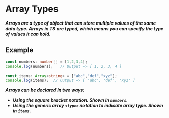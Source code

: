 # Array Types
***Arrays are a type of object that can store multiple values of the same data type. Arrays in TS are typed, which means you can specify the type of values it can hold.***

## Example
```ts
const numbers: number[] = [1,2,3,4];
console.log(numbers);   // Output => [ 1, 2, 3, 4 ]

const items: Array<string> = ["abc","def","xyz"];
console.log(items);  // Output => [ 'abc', 'def', 'xyz' ]
```
***Arrays can be declared in two ways:***
- ***Using the square bracket notation. Shown in `numbers`.***
- ***Using the generic array `<type>` notation to indicate array type. Shown in `items`.***
